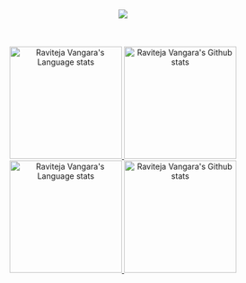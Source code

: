 ### 

<div align="center", style="font-size: 50px">

  <img src="https://github-readme-stats.vercel.app/api?username=rvangara&show_icons=true&hide_border=true&theme=algolia&count_private=True&hide_rank=True"></img>

</div>



<!-- Light Mode -->
<div align="center"> 
<a href="https://github.com/anuraghazra/github-readme-stats#gh-light-mode-only">
<img height=200 src="https://github-readme-stats-git-master-rstaa-rickstaa.vercel.app//api/top-langs/?username=rvangara&layout=compact&langs_count=10&hide_border=1&role=OWNER,COLLABORATOR#gh-light-mode-only" alt="Raviteja Vangara's Language stats" />
</a>
<a href="https://github.com/anuraghazra/github-readme-stats#gh-light-mode-only">
<img height=200 src="https://github-readme-stats-git-master-rstaa-rickstaa.vercel.app//api?username=rvangara&show_icons=true&count_private=true&line_height=28&hide_border=1&include_all_commits=true&card_width=450&role=OWNER,COLLABORATOR&exclude_repo=github-readme-stats#gh-light-mode-only" alt="Raviteja Vangara's Github stats" />
</a>
</div>

<!-- Dark Mode -->
<div align="center"> 
<a href="https://github.com/anuraghazra/github-readme-stats#gh-dark-mode-only">
<img height=200 src="https://github-readme-stats-git-master-rstaa-rickstaa.vercel.app//api/top-langs/?username=rvangara&layout=compact&langs_count=10&hide_border=1&role=OWNER,COLLABORATOR&theme=dark&bg_color=000000#gh-dark-mode-only" alt="Raviteja Vangara's Language stats" />
</a>
<a href="https://github.com/anuraghazra/github-readme-stats#gh-dark-mode-only">
<img height=200 src="https://github-readme-stats-git-master-rstaa-rickstaa.vercel.app//api?username=rvangara&show_icons=true&count_private=true&line_height=28&hide_border=1&include_all_commits=true&card_width=450&role=OWNER,COLLABORATOR&exclude_repo=github-readme-stats&theme=dark&bg_color=000000#gh-dark-mode-only" alt="Raviteja Vangara's Github stats" />
</a>
</div>



<!--
**rvangara/rvangara** is a ✨ _special_ ✨ repository because its `README.md` (this file) appears on your GitHub profile.

Here are some ideas to get you started:

- 🔭 I’m currently working on ...
- 🌱 I’m currently learning ...
- 👯 I’m looking to collaborate on ...
- 🤔 I’m looking for help with ...
- 💬 Ask me about ...
- 📫 How to reach me: ...
- 😄 Pronouns: ...
- ⚡ Fun fact: ...
-->
